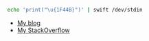 ```sh
echo 'print("\u{1F44B}")' | swift /dev/stdin
```

* [My blog](https://abdulowork.github.io)
* [My StackOverflow](https://stackoverflow.com/users/6407425/timofey-solonin)
